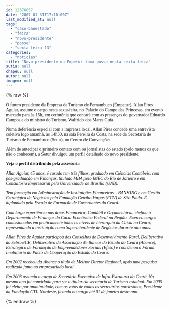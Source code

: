 ```yaml
---
id: 12376057
date: "2007-01-31T17:10:00Z"
last_modified_at: null
tags:
  - "caso-banestado"
  - "feira"
  - "novo-presidente"
  - "posse"
  - "sexta-feira-13"
categories:
  - "noticias"
title: "Novo presidente da Empetur toma posse nesta sexta-feira"
sutia: null
chapeu: null
autor: null
imagem: null
---
```

{% raw %}
<p><P><FONT face=Verdana>O futuro presidente da Empresa de Turismo de Pernambuco (Empetur), Allan Pires Aguiar, assume o cargo nesta sexta-feira, no Palácio do Campo das Princesas, em evento marcado para às 15h, em cerimônia que contará com as presenças do governador Eduardo Campos e do ministro do Turismo, Walfrido dos Mares Guia. </FONT></P></p>
<p><P><FONT face=Verdana>Numa deferência especial com a imprensa local, Allan Pires concede uma entrevista coletiva logo amanhã, às 14h30, na sala Pereira da Costa, na sede da Secretaria de Turismo de Pernambuco (Setur), no Centro de Convenções. </FONT></P></p>
<p><P><FONT face=Verdana>Além de antecipar o primeiro contato com os jornalistas do estado (pelo menos os que não o conhecem), a Setur divulgou um perfil detalhado do novo presidente.</FONT></P></p>
<p><P><FONT face=Verdana><STRONG>Veja o perfil distribuído pela assessoria</STRONG></FONT></P></p>
<p><P><FONT face=Verdana><EM>Allan Aguiar, 45 anos, é casado tem três filhos, graduado em Ciências Contábeis, com pós-graduação em Finanças, titulado MBA pelo IMEC do Rio de Janeiro e em Consultoria Empresarial pela Universidade de Brasília (UNB). </EM></FONT></P></p>
<p><P><FONT face=Verdana><EM>Tem formação em Administração de Instituições Financeiras – BANKING e em Gestão Estratégica de Negócios pela Fundação Getúlio Vargas (FGV) de São Paulo. É diplomado pela Escola de Formação de Governantes do Ceará.</EM></FONT></P></p>
<p><P><FONT face=Verdana><EM>Com larga experiência nas áreas Financeira, Contábil e Orçamentária, chefiou o Departamento de Finanças da Caixa Econômica Federal na Região. Exerceu cargos comissionados em praticamente todos os níveis de hierarquia da Caixa no Ceará, representando a instituição como Superintendente de Negócios durante oito anos.</EM></FONT></P></p>
<p><P><FONT face=Verdana><EM>Allan Pires de Aguiar participou dos Conselhos de Desenvolvimento Rural, Deliberativo do Sebrae/CE, Deliberativo da Associação de Bancos do Estado do Ceará (Abance), Estratégico de Formação de Empreendedores Sociais (Efeso) e coordenou o Fórum Imobiliário do Pacto de Cooperação do Estado do Ceará.</EM></FONT></P></p>
<p><P><FONT face=Verdana><EM>Em 2002 recebeu da Abance o título de Melhor Diretor Regional, após uma pesquisa realizada junto ao empresariado local. </EM></FONT></P></p>
<p><P><FONT face=Verdana><EM>Em 2003 assumiu o cargo de Secretário Executivo de Infra-Estrutura do Ceará. No mesmo ano foi convidado para ser o titular da secretaria de Turismo estadual. Em 2005 foi eleito por unanimidade, com os votos de todos os secretários nordestinos, Presidente da Fundação CTI- Nordeste, ficando no cargo até 01 de janeiro deste ano.</EM></FONT></P> </p>
{% endraw %}